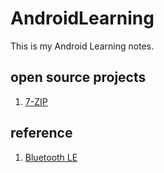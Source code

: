 # AndroidLearning
This is my Android Learning notes.




## open source projects
1. [7-ZIP](http://www.7-zip.org/)


## reference
1. [Bluetooth LE](https://blog.stylingandroid.com/category/bluetooth/)
